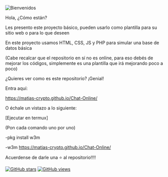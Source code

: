 ![Bienvenidos](https://encrypted-tbn0.gstatic.com/images?q=tbn:ANd9GcQ5mjflukaPlGs1Yumt18_vdhCbajqccaxoGw&usqp=CAU)


Hola, ¿Cómo están?

Les presento este proyecto básico, pueden usarlo como plantilla para su sitio web o para lo que deseen


En este proyecto usamos HTML, CSS, JS y PHP para simular una base de datos básica

(Cabe recalcar que el repositorio en sí no es online, para eso debés de mejorar los códigos, simplemente es una plantilla que irá mejorando poco a poco)


¿Quieres ver como es este repositorio?
¡Genial!

Entra aquí:

https://matias-crypto.github.io/Chat-Online/

O échale un vistazo a lo siguiente:

[Ejecutar en termux]

(Pon cada comando uno por uno)


-pkg install w3m

-w3m https://matias-crypto.github.io/Chat-Online/



Acuerdense de darle una ⭐ al repositorio!!!!

[![GitHub stars](https://img.shields.io/github/stars/matias-crypto/Chat-Online.svg?style=social)](https://github.com/matias-crypto/Chat-Online/stargazers)
[![GitHub views](https://img.shields.io/github/watchers/matias-crypto/Chat-Online.svg?style=social)](https://github.com/matias-crypto/Chat-Online/watchers)
